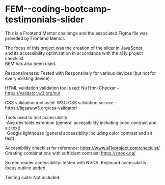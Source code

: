 # FEM--coding-bootcamp-testimonials-slider

This is a Frontend Mentor challenge and the associated Figma file was provided by Frontend Mentor.

The focus of this project was the creation of the slider in JavaScript <br/> and its accessibility optimisation in accordance with the a11y project checklist. 
<br/>BEM has also been used. 

Responsiveness: Tested with Responsively for various devices (but not for every existing device).

HTML validation validation tool used: Nu Html Checker - https://validator.w3.org/nu/

CSS validation tool used: W3C CSS validation service - https://jigsaw.w3.org/css-validator/

Tools used to test accessibility:<br/> -Axe dev tools extention (general accessibility including color contrast and alt text) <br/>-Google lighthouse (general accessibility including color contrast and alt text).

Accessibility checklist for reference: https://www.a11yproject.com/checklist/<br/>
Creating combinations with sufficient contrast: https://snook.ca/<br/>

Screen reader accessibility: tested with NVDA. 
Keyboard accessibility: focus outline added. 

Testing suite: Not included.
